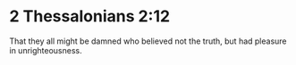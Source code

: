 # 2 Thessalonians 2:12

That they all might be damned who believed not the truth, but had pleasure in unrighteousness.